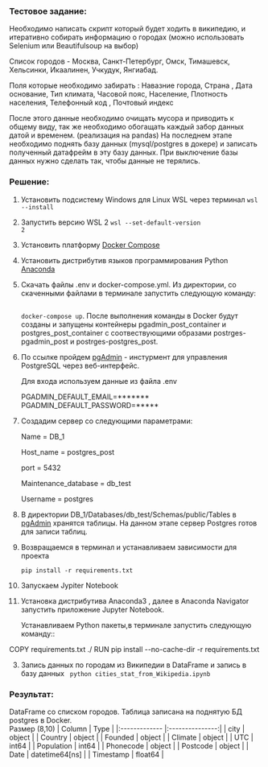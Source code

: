 ### Тестовое задание:

Необходимо написать скрипт который будет ходить в википедию,
и итеративно собирать информацию о городах 
(можно использовать Selenium или Beautifulsoup на выбор)

Список городов - 
Москва, Санкт-Петербург, Омск, Тимашевск, Хельсинки, Икаалинен,  Учкудук, Янгиабад.

Поля которые необходимо забирать : 
Навазние города, Страна , Дата основание, Тип климата, 
Часовой пояс, Население, Плотность населения, Телефонный код , Почтовый индекс

После этого данные необходимо очищать мусора и приводить к общему виду, 
так же необходимо обогащать каждый забор данных датой и временем. (реализация на pandas)
На последнем этапе необходимо поднять базу данных (mysql/postgres в докере) и записать полученный датафрейм в эту базу данных.
При выключение базы данных нужно сделать так, чтобы данные не терялись.

### Решение:

1. Установить подсистему Windows для Linux WSL через терминал
<code>wsl --install</code>
2. Запустить версию WSL 2
<code>wsl --set-default-version 2</code>
3. Установить платформу [Docker Compose](https://docs.docker.com/get-docker/ "Docker Compose")
4. Установить дистрибутив языков программирования Python [Anaconda](https://www.anaconda.com/download/ "Anaconda")
5. Скачать файлы .env и docker-compose.yml. Из директории, со скаченными файлами в терминале запустить следующую команду:</p>
   <code> docker-compose up</code>. 
   После выполнения команды в Docker будут созданы и запущены контейнеры pgadmin_post_container и postgres_post_container с соотвествующими образами
   postrges-pgadmin_post и postrges-postgres_post.
6. По ссылке пройдем [pgAdmin](http://localhost:5050/browser/#) - инстурмент для управления PostgreSQL через веб-интерфейс.</p> 
   Для входа используем данные из файла .env</p>  PGADMIN_DEFAULT_EMAIL=*******   PGADMIN_DEFAULT_PASSWORD=*****
7. Создадим сервер со следующими параметрами:</p>  Name = DB_1</p>  Host_name = postgres_post</p>  port = 5432</p>  Maintenance_database = db_test</p>  Username = postgres</p> 
8. В директории DB_1/Databases/db_test/Schemas/public/Tables в [pgAdmin](http://localhost:5050/browser/#) хранятся таблицы. На данном этапе сервер Postgres готов для записи таблиц.
9. Возвращаемся в терминал и устанавливаем зависимости для проекта</p> 
<code>pip install -r requirements.txt</code>
10. Запускаем Jypiter Notebook
   











2. Установка дистрибутива Anaconda3 , далее в Anaconda Navigator запустить приложение Jupyter Notebook.</p>
Устанавливаем Python пакеты,в терминале запустить следующую команду::

COPY requirements.txt ./
RUN pip install --no-cache-dir -r requirements.txt


3. Запись данных по городам из Википедии в DataFrame и запись в базу данных
<code> python cities_stat_from_Wikipedia.ipynb </code>

### Результат:
DataFrame со списком городов. Таблица записана на поднятую БД postgres в Docker.  
Размер (8,10)
| Column        | Type            |
|:------------- |:---------------:|
| city          | object          |
| Country       | object          |
| Founded       | object          |
| Climate       | object          |
| UTC           | int64           |
| Population    | int64           |
| Phonecode     | object          |
| Postcode      | object          |
| Date          | datetime64[ns]  |
| Timestamp     | float64         |
